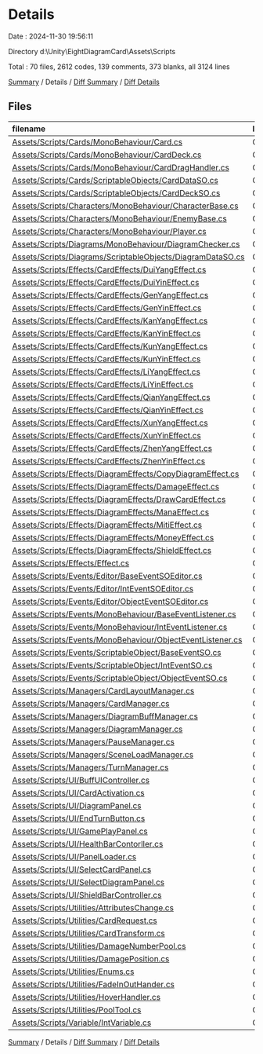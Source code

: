 # Details

Date : 2024-11-30 19:56:11

Directory d:\\Unity\\EightDiagramCard\\Assets\\Scripts

Total : 70 files,  2612 codes, 139 comments, 373 blanks, all 3124 lines

[Summary](results.md) / Details / [Diff Summary](diff.md) / [Diff Details](diff-details.md)

## Files
| filename | language | code | comment | blank | total |
| :--- | :--- | ---: | ---: | ---: | ---: |
| [Assets/Scripts/Cards/MonoBehaviour/Card.cs](/Assets/Scripts/Cards/MonoBehaviour/Card.cs) | C# | 117 | 8 | 19 | 144 |
| [Assets/Scripts/Cards/MonoBehaviour/CardDeck.cs](/Assets/Scripts/Cards/MonoBehaviour/CardDeck.cs) | C# | 228 | 17 | 26 | 271 |
| [Assets/Scripts/Cards/MonoBehaviour/CardDragHandler.cs](/Assets/Scripts/Cards/MonoBehaviour/CardDragHandler.cs) | C# | 67 | 2 | 10 | 79 |
| [Assets/Scripts/Cards/ScriptableObjects/CardDataSO.cs](/Assets/Scripts/Cards/ScriptableObjects/CardDataSO.cs) | C# | 14 | 1 | 2 | 17 |
| [Assets/Scripts/Cards/ScriptableObjects/CardDeckSO.cs](/Assets/Scripts/Cards/ScriptableObjects/CardDeckSO.cs) | C# | 27 | 0 | 2 | 29 |
| [Assets/Scripts/Characters/MonoBehaviour/CharacterBase.cs](/Assets/Scripts/Characters/MonoBehaviour/CharacterBase.cs) | C# | 147 | 13 | 24 | 184 |
| [Assets/Scripts/Characters/MonoBehaviour/EnemyBase.cs](/Assets/Scripts/Characters/MonoBehaviour/EnemyBase.cs) | C# | 13 | 1 | 3 | 17 |
| [Assets/Scripts/Characters/MonoBehaviour/Player.cs](/Assets/Scripts/Characters/MonoBehaviour/Player.cs) | C# | 31 | 0 | 9 | 40 |
| [Assets/Scripts/Diagrams/MonoBehaviour/DiagramChecker.cs](/Assets/Scripts/Diagrams/MonoBehaviour/DiagramChecker.cs) | C# | 39 | 1 | 7 | 47 |
| [Assets/Scripts/Diagrams/ScriptableObjects/DiagramDataSO.cs](/Assets/Scripts/Diagrams/ScriptableObjects/DiagramDataSO.cs) | C# | 28 | 0 | 5 | 33 |
| [Assets/Scripts/Effects/CardEffects/DuiYangEffect.cs](/Assets/Scripts/Effects/CardEffects/DuiYangEffect.cs) | C# | 12 | 1 | 2 | 15 |
| [Assets/Scripts/Effects/CardEffects/DuiYinEffect.cs](/Assets/Scripts/Effects/CardEffects/DuiYinEffect.cs) | C# | 13 | 1 | 2 | 16 |
| [Assets/Scripts/Effects/CardEffects/GenYangEffect.cs](/Assets/Scripts/Effects/CardEffects/GenYangEffect.cs) | C# | 12 | 1 | 2 | 15 |
| [Assets/Scripts/Effects/CardEffects/GenYinEffect.cs](/Assets/Scripts/Effects/CardEffects/GenYinEffect.cs) | C# | 12 | 1 | 2 | 15 |
| [Assets/Scripts/Effects/CardEffects/KanYangEffect.cs](/Assets/Scripts/Effects/CardEffects/KanYangEffect.cs) | C# | 12 | 1 | 2 | 15 |
| [Assets/Scripts/Effects/CardEffects/KanYinEffect.cs](/Assets/Scripts/Effects/CardEffects/KanYinEffect.cs) | C# | 12 | 1 | 2 | 15 |
| [Assets/Scripts/Effects/CardEffects/KunYangEffect.cs](/Assets/Scripts/Effects/CardEffects/KunYangEffect.cs) | C# | 12 | 1 | 2 | 15 |
| [Assets/Scripts/Effects/CardEffects/KunYinEffect.cs](/Assets/Scripts/Effects/CardEffects/KunYinEffect.cs) | C# | 12 | 1 | 2 | 15 |
| [Assets/Scripts/Effects/CardEffects/LiYangEffect.cs](/Assets/Scripts/Effects/CardEffects/LiYangEffect.cs) | C# | 12 | 1 | 2 | 15 |
| [Assets/Scripts/Effects/CardEffects/LiYinEffect.cs](/Assets/Scripts/Effects/CardEffects/LiYinEffect.cs) | C# | 12 | 1 | 2 | 15 |
| [Assets/Scripts/Effects/CardEffects/QianYangEffect.cs](/Assets/Scripts/Effects/CardEffects/QianYangEffect.cs) | C# | 24 | 2 | 2 | 28 |
| [Assets/Scripts/Effects/CardEffects/QianYinEffect.cs](/Assets/Scripts/Effects/CardEffects/QianYinEffect.cs) | C# | 13 | 0 | 2 | 15 |
| [Assets/Scripts/Effects/CardEffects/XunYangEffect.cs](/Assets/Scripts/Effects/CardEffects/XunYangEffect.cs) | C# | 20 | 1 | 2 | 23 |
| [Assets/Scripts/Effects/CardEffects/XunYinEffect.cs](/Assets/Scripts/Effects/CardEffects/XunYinEffect.cs) | C# | 20 | 1 | 2 | 23 |
| [Assets/Scripts/Effects/CardEffects/ZhenYangEffect.cs](/Assets/Scripts/Effects/CardEffects/ZhenYangEffect.cs) | C# | 12 | 1 | 2 | 15 |
| [Assets/Scripts/Effects/CardEffects/ZhenYinEffect.cs](/Assets/Scripts/Effects/CardEffects/ZhenYinEffect.cs) | C# | 12 | 1 | 2 | 15 |
| [Assets/Scripts/Effects/DiagramEffects/CopyDiagramEffect.cs](/Assets/Scripts/Effects/DiagramEffects/CopyDiagramEffect.cs) | C# | 40 | 3 | 4 | 47 |
| [Assets/Scripts/Effects/DiagramEffects/DamageEffect.cs](/Assets/Scripts/Effects/DiagramEffects/DamageEffect.cs) | C# | 17 | 1 | 3 | 21 |
| [Assets/Scripts/Effects/DiagramEffects/DrawCardEffect.cs](/Assets/Scripts/Effects/DiagramEffects/DrawCardEffect.cs) | C# | 26 | 3 | 4 | 33 |
| [Assets/Scripts/Effects/DiagramEffects/ManaEffect.cs](/Assets/Scripts/Effects/DiagramEffects/ManaEffect.cs) | C# | 19 | 1 | 2 | 22 |
| [Assets/Scripts/Effects/DiagramEffects/MitiEffect.cs](/Assets/Scripts/Effects/DiagramEffects/MitiEffect.cs) | C# | 16 | 1 | 3 | 20 |
| [Assets/Scripts/Effects/DiagramEffects/MoneyEffect.cs](/Assets/Scripts/Effects/DiagramEffects/MoneyEffect.cs) | C# | 14 | 0 | 3 | 17 |
| [Assets/Scripts/Effects/DiagramEffects/ShieldEffect.cs](/Assets/Scripts/Effects/DiagramEffects/ShieldEffect.cs) | C# | 16 | 1 | 3 | 20 |
| [Assets/Scripts/Effects/Effect.cs](/Assets/Scripts/Effects/Effect.cs) | C# | 11 | 3 | 1 | 15 |
| [Assets/Scripts/Events/Editor/BaseEventSOEditor.cs](/Assets/Scripts/Events/Editor/BaseEventSOEditor.cs) | C# | 45 | 0 | 7 | 52 |
| [Assets/Scripts/Events/Editor/IntEventSOEditor.cs](/Assets/Scripts/Events/Editor/IntEventSOEditor.cs) | C# | 8 | 0 | 1 | 9 |
| [Assets/Scripts/Events/Editor/ObjectEventSOEditor.cs](/Assets/Scripts/Events/Editor/ObjectEventSOEditor.cs) | C# | 8 | 0 | 1 | 9 |
| [Assets/Scripts/Events/MonoBehaviour/BaseEventListener.cs](/Assets/Scripts/Events/MonoBehaviour/BaseEventListener.cs) | C# | 29 | 2 | 6 | 37 |
| [Assets/Scripts/Events/MonoBehaviour/IntEventListener.cs](/Assets/Scripts/Events/MonoBehaviour/IntEventListener.cs) | C# | 6 | 0 | 3 | 9 |
| [Assets/Scripts/Events/MonoBehaviour/ObjectEventListener.cs](/Assets/Scripts/Events/MonoBehaviour/ObjectEventListener.cs) | C# | 6 | 0 | 3 | 9 |
| [Assets/Scripts/Events/ScriptableObject/BaseEventSO.cs](/Assets/Scripts/Events/ScriptableObject/BaseEventSO.cs) | C# | 41 | 0 | 5 | 46 |
| [Assets/Scripts/Events/ScriptableObject/IntEventSO.cs](/Assets/Scripts/Events/ScriptableObject/IntEventSO.cs) | C# | 5 | 0 | 1 | 6 |
| [Assets/Scripts/Events/ScriptableObject/ObjectEventSO.cs](/Assets/Scripts/Events/ScriptableObject/ObjectEventSO.cs) | C# | 7 | 0 | 2 | 9 |
| [Assets/Scripts/Managers/CardLayoutManager.cs](/Assets/Scripts/Managers/CardLayoutManager.cs) | C# | 66 | 0 | 10 | 76 |
| [Assets/Scripts/Managers/CardManager.cs](/Assets/Scripts/Managers/CardManager.cs) | C# | 59 | 2 | 9 | 70 |
| [Assets/Scripts/Managers/DiagramBuffManager.cs](/Assets/Scripts/Managers/DiagramBuffManager.cs) | C# | 21 | 2 | 3 | 26 |
| [Assets/Scripts/Managers/DiagramManager.cs](/Assets/Scripts/Managers/DiagramManager.cs) | C# | 91 | 6 | 7 | 104 |
| [Assets/Scripts/Managers/PauseManager.cs](/Assets/Scripts/Managers/PauseManager.cs) | C# | 34 | 0 | 2 | 36 |
| [Assets/Scripts/Managers/SceneLoadManager.cs](/Assets/Scripts/Managers/SceneLoadManager.cs) | C# | 12 | 2 | 5 | 19 |
| [Assets/Scripts/Managers/TurnManager.cs](/Assets/Scripts/Managers/TurnManager.cs) | C# | 63 | 1 | 12 | 76 |
| [Assets/Scripts/UI/BuffUIController.cs](/Assets/Scripts/UI/BuffUIController.cs) | C# | 68 | 1 | 7 | 76 |
| [Assets/Scripts/UI/CardActivation.cs](/Assets/Scripts/UI/CardActivation.cs) | C# | 49 | 7 | 13 | 69 |
| [Assets/Scripts/UI/DiagramPanel.cs](/Assets/Scripts/UI/DiagramPanel.cs) | C# | 73 | 2 | 9 | 84 |
| [Assets/Scripts/UI/EndTurnButton.cs](/Assets/Scripts/UI/EndTurnButton.cs) | C# | 52 | 2 | 7 | 61 |
| [Assets/Scripts/UI/GamePlayPanel.cs](/Assets/Scripts/UI/GamePlayPanel.cs) | C# | 188 | 11 | 23 | 222 |
| [Assets/Scripts/UI/HealthBarContorller.cs](/Assets/Scripts/UI/HealthBarContorller.cs) | C# | 46 | 1 | 10 | 57 |
| [Assets/Scripts/UI/PanelLoader.cs](/Assets/Scripts/UI/PanelLoader.cs) | C# | 0 | 1 | 0 | 1 |
| [Assets/Scripts/UI/SelectCardPanel.cs](/Assets/Scripts/UI/SelectCardPanel.cs) | C# | 93 | 5 | 12 | 110 |
| [Assets/Scripts/UI/SelectDiagramPanel.cs](/Assets/Scripts/UI/SelectDiagramPanel.cs) | C# | 107 | 7 | 11 | 125 |
| [Assets/Scripts/UI/ShieldBarController.cs](/Assets/Scripts/UI/ShieldBarController.cs) | C# | 33 | 0 | 6 | 39 |
| [Assets/Scripts/Utilities/AttributesChange.cs](/Assets/Scripts/Utilities/AttributesChange.cs) | C# | 19 | 0 | 2 | 21 |
| [Assets/Scripts/Utilities/CardRequest.cs](/Assets/Scripts/Utilities/CardRequest.cs) | C# | 9 | 0 | 0 | 9 |
| [Assets/Scripts/Utilities/CardTransform.cs](/Assets/Scripts/Utilities/CardTransform.cs) | C# | 13 | 0 | 2 | 15 |
| [Assets/Scripts/Utilities/DamageNumberPool.cs](/Assets/Scripts/Utilities/DamageNumberPool.cs) | C# | 50 | 0 | 7 | 57 |
| [Assets/Scripts/Utilities/DamagePosition.cs](/Assets/Scripts/Utilities/DamagePosition.cs) | C# | 11 | 0 | 1 | 12 |
| [Assets/Scripts/Utilities/Enums.cs](/Assets/Scripts/Utilities/Enums.cs) | C# | 42 | 8 | 4 | 54 |
| [Assets/Scripts/Utilities/FadeInOutHander.cs](/Assets/Scripts/Utilities/FadeInOutHander.cs) | C# | 59 | 2 | 6 | 67 |
| [Assets/Scripts/Utilities/HoverHandler.cs](/Assets/Scripts/Utilities/HoverHandler.cs) | C# | 56 | 3 | 9 | 68 |
| [Assets/Scripts/Utilities/PoolTool.cs](/Assets/Scripts/Utilities/PoolTool.cs) | C# | 37 | 1 | 4 | 42 |
| [Assets/Scripts/Variable/IntVariable.cs](/Assets/Scripts/Variable/IntVariable.cs) | C# | 14 | 1 | 1 | 16 |

[Summary](results.md) / Details / [Diff Summary](diff.md) / [Diff Details](diff-details.md)